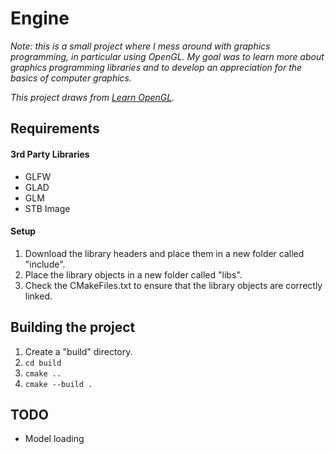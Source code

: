 # Engine

_Note: this is a small project where I mess around with graphics programming, in particular using OpenGL. My goal was to learn more about graphics programming libraries and to develop an appreciation for the basics of computer graphics._

_This project draws from [Learn OpenGL](https://learnopengl.com/)._

## Requirements
#### 3rd Party Libraries
* GLFW
* GLAD
* GLM
* STB Image

#### Setup
1. Download the library headers and place them in a new folder called "include".
2. Place the library objects in a new folder called "libs".
3. Check the CMakeFiles.txt to ensure that the library objects are correctly linked.

## Building the project
1. Create a "build" directory.
2. `cd build`
3. `cmake ..`
4. `cmake --build .`

## TODO
* Model loading
